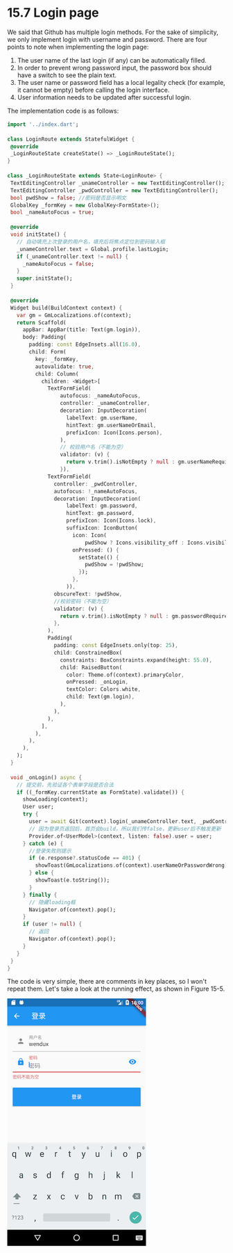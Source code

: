 # 15.7 Login page

We said that Github has multiple login methods. For the sake of simplicity, we only implement login with username and password. There are four points to note when implementing the login page:

1.  The user name of the last login (if any) can be automatically filled.
2.  In order to prevent wrong password input, the password box should have a switch to see the plain text.
3.  The user name or password field has a local legality check (for example, it cannot be empty) before calling the login interface.
4.  User information needs to be updated after successful login.

The implementation code is as follows:

``` dart 
import '../index.dart';

class LoginRoute extends StatefulWidget {
 @override
 _LoginRouteState createState() => _LoginRouteState();
}

class _LoginRouteState extends State<LoginRoute> {
 TextEditingController _unameController = new TextEditingController();
 TextEditingController _pwdController = new TextEditingController();
 bool pwdShow = false; //密码是否显示明文
 GlobalKey _formKey = new GlobalKey<FormState>();
 bool _nameAutoFocus = true;

 @override
 void initState() {
   // 自动填充上次登录的用户名，填充后将焦点定位到密码输入框
   _unameController.text = Global.profile.lastLogin;
   if (_unameController.text != null) {
     _nameAutoFocus = false;
   }
   super.initState();
 }

 @override
 Widget build(BuildContext context) {
   var gm = GmLocalizations.of(context);
   return Scaffold(
     appBar: AppBar(title: Text(gm.login)),
     body: Padding(
       padding: const EdgeInsets.all(16.0),
       child: Form(
         key: _formKey,
         autovalidate: true,
         child: Column(
           children: <Widget>[
             TextFormField(
                 autofocus: _nameAutoFocus,
                 controller: _unameController,
                 decoration: InputDecoration(
                   labelText: gm.userName,
                   hintText: gm.userNameOrEmail,
                   prefixIcon: Icon(Icons.person),
                 ),
                 // 校验用户名（不能为空）
                 validator: (v) {
                   return v.trim().isNotEmpty ? null : gm.userNameRequired;
                 }),
             TextFormField(
               controller: _pwdController,
               autofocus: !_nameAutoFocus,
               decoration: InputDecoration(
                   labelText: gm.password,
                   hintText: gm.password,
                   prefixIcon: Icon(Icons.lock),
                   suffixIcon: IconButton(
                     icon: Icon(
                         pwdShow ? Icons.visibility_off : Icons.visibility),
                     onPressed: () {
                       setState(() {
                         pwdShow = !pwdShow;
                       });
                     },
                   )),
               obscureText: !pwdShow,
               //校验密码（不能为空）
               validator: (v) {
                 return v.trim().isNotEmpty ? null : gm.passwordRequired;
               },
             ),
             Padding(
               padding: const EdgeInsets.only(top: 25),
               child: ConstrainedBox(
                 constraints: BoxConstraints.expand(height: 55.0),
                 child: RaisedButton(
                   color: Theme.of(context).primaryColor,
                   onPressed: _onLogin,
                   textColor: Colors.white,
                   child: Text(gm.login),
                 ),
               ),
             ),
           ],
         ),
       ),
     ),
   );
 }

 void _onLogin() async {
   // 提交前，先验证各个表单字段是否合法
   if ((_formKey.currentState as FormState).validate()) {
     showLoading(context);
     User user;
     try {
       user = await Git(context).login(_unameController.text, _pwdController.text);
       // 因为登录页返回后，首页会build，所以我们传false，更新user后不触发更新
       Provider.of<UserModel>(context, listen: false).user = user;
     } catch (e) {
       //登录失败则提示
       if (e.response?.statusCode == 401) {
         showToast(GmLocalizations.of(context).userNameOrPasswordWrong);
       } else {
         showToast(e.toString());
       }
     } finally {
       // 隐藏loading框
       Navigator.of(context).pop();
     }
     if (user != null) {
       // 返回
       Navigator.of(context).pop();
     }
   }
 }
}

```

The code is very simple, there are comments in key places, so I won't repeat them. Let's take a look at the running effect, as shown in Figure 15-5.

![Figure 15-5](../resources/imgs/15-5.png)